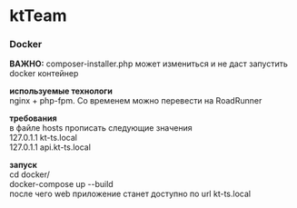 # ktTeam

### Docker

**ВАЖНО:** composer-installer.php может измениться и не даст запустить docker контейнер 

**используемые технологи**<br>
nginx + php-fpm. Со временем можно перевести на RoadRunner

**требования**
<br>
в файле hosts прописать следующие значения
<br>
127.0.1.1   kt-ts.local
<br>
127.0.1.1   api.kt-ts.local

**запуск**
<br>
cd docker/
<br>
docker-compose up --build
<br>
после чего web приложение станет доступно по url kt-ts.local

